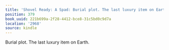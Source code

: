 ```yaml
---
title: 'Shovel Ready: A Spad: Burial plot. The last luxury item on Earth.'
position: 379
book_uuid: 221b699a-2f28-4412-bce8-31c5bd0c9d7a
location: '2968'
source: kindle
---
```


Burial plot. The last luxury item on Earth.